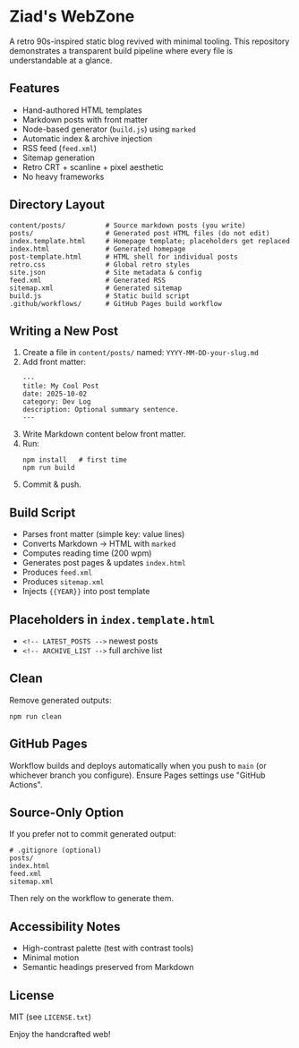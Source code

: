 # Ziad's WebZone

A retro 90s-inspired static blog revived with minimal tooling. This repository demonstrates a transparent build pipeline where every file is understandable at a glance.

## Features
- Hand-authored HTML templates
- Markdown posts with front matter
- Node-based generator (`build.js`) using `marked`
- Automatic index & archive injection
- RSS feed (`feed.xml`)
- Sitemap generation
- Retro CRT + scanline + pixel aesthetic
- No heavy frameworks

## Directory Layout
```
content/posts/          # Source markdown posts (you write)
posts/                  # Generated post HTML files (do not edit)
index.template.html     # Homepage template; placeholders get replaced
index.html              # Generated homepage
post-template.html      # HTML shell for individual posts
retro.css               # Global retro styles
site.json               # Site metadata & config
feed.xml                # Generated RSS
sitemap.xml             # Generated sitemap
build.js                # Static build script
.github/workflows/      # GitHub Pages build workflow
```

## Writing a New Post
1. Create a file in `content/posts/` named: `YYYY-MM-DD-your-slug.md`
2. Add front matter:
   ```
   ---
   title: My Cool Post
   date: 2025-10-02
   category: Dev Log
   description: Optional summary sentence.
   ---
   ```
3. Write Markdown content below front matter.
4. Run:
   ```
   npm install   # first time
   npm run build
   ```
5. Commit & push.

## Build Script
- Parses front matter (simple key: value lines)
- Converts Markdown -> HTML with `marked`
- Computes reading time (200 wpm)
- Generates post pages & updates `index.html`
- Produces `feed.xml`
- Produces `sitemap.xml`
- Injects `{{YEAR}}` into post template

## Placeholders in `index.template.html`
- `<!-- LATEST_POSTS -->` newest posts
- `<!-- ARCHIVE_LIST -->` full archive list

## Clean
Remove generated outputs:
```
npm run clean
```

## GitHub Pages
Workflow builds and deploys automatically when you push to `main` (or whichever branch you configure). Ensure Pages settings use "GitHub Actions".

## Source-Only Option
If you prefer not to commit generated output:
```
# .gitignore (optional)
posts/
index.html
feed.xml
sitemap.xml
```
Then rely on the workflow to generate them.

## Accessibility Notes
- High-contrast palette (test with contrast tools)
- Minimal motion
- Semantic headings preserved from Markdown

## License
MIT (see `LICENSE.txt`)

Enjoy the handcrafted web!

